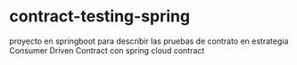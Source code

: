 # contract-testing-spring
proyecto en springboot para describir las pruebas de contrato en estrategia Consumer Driven Contract con spring cloud contract
